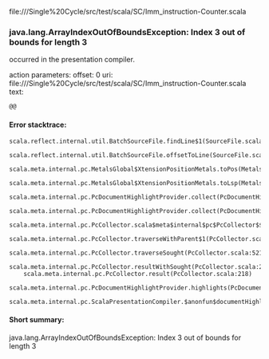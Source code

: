 file://<HOME>/Single%20Cycle/src/test/scala/SC/Imm_instruction-Counter.scala
### java.lang.ArrayIndexOutOfBoundsException: Index 3 out of bounds for length 3

occurred in the presentation compiler.

action parameters:
offset: 0
uri: file://<HOME>/Single%20Cycle/src/test/scala/SC/Imm_instruction-Counter.scala
text:
```scala
@@
```



#### Error stacktrace:

```
scala.reflect.internal.util.BatchSourceFile.findLine$1(SourceFile.scala:201)
	scala.reflect.internal.util.BatchSourceFile.offsetToLine(SourceFile.scala:204)
	scala.meta.internal.pc.MetalsGlobal$XtensionPositionMetals.toPos(MetalsGlobal.scala:678)
	scala.meta.internal.pc.MetalsGlobal$XtensionPositionMetals.toLsp(MetalsGlobal.scala:691)
	scala.meta.internal.pc.PcDocumentHighlightProvider.collect(PcDocumentHighlightProvider.scala:21)
	scala.meta.internal.pc.PcDocumentHighlightProvider.collect(PcDocumentHighlightProvider.scala:9)
	scala.meta.internal.pc.PcCollector.scala$meta$internal$pc$PcCollector$$collect$1(PcCollector.scala:315)
	scala.meta.internal.pc.PcCollector.traverseWithParent$1(PcCollector.scala:384)
	scala.meta.internal.pc.PcCollector.traverseSought(PcCollector.scala:521)
	scala.meta.internal.pc.PcCollector.resultWithSought(PcCollector.scala:289)
	scala.meta.internal.pc.PcCollector.result(PcCollector.scala:218)
	scala.meta.internal.pc.PcDocumentHighlightProvider.highlights(PcDocumentHighlightProvider.scala:30)
	scala.meta.internal.pc.ScalaPresentationCompiler.$anonfun$documentHighlight$1(ScalaPresentationCompiler.scala:358)
```
#### Short summary: 

java.lang.ArrayIndexOutOfBoundsException: Index 3 out of bounds for length 3